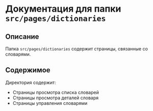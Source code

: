 # Документация для папки `src/pages/dictionaries`

## Описание
Папка `src/pages/dictionaries` содержит страницы, связанные со словарями.

## Содержимое
Директория содержит:

- Страницы просмотра списка словарей
- Страницы просмотра деталей словаря
- Страницы управления словарями